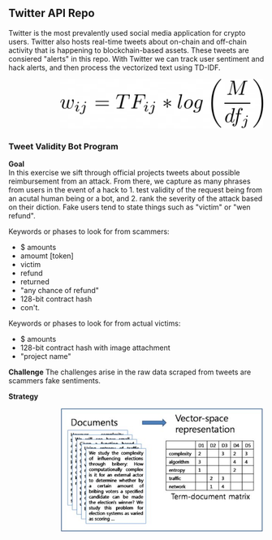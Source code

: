 ## Twitter API Repo

Twitter is the most prevalently used social media application for crypto users. Twitter also hosts real-time tweets about on-chain and off-chain activity that is happening to blockchain-based assets. These tweets are consiered "alerts" in this repo. With Twitter we can track user sentiment and hack alerts, and then process the vectorized text using TD-IDF.

<!-- image -->
<p align="center">
  <img src="TF-IDF.png" alt="" width="400" class="center" style="margin-left: 100px;"/>
</p>

### Tweet Validity Bot Program 
**Goal**
</br>
In this exercise we sift through official projects tweets about possible reimbursement from an attack. From there, we capture as many phrases from users in the event of a hack to 1. test validity of the request being from an acutal human being or a bot, and 2. rank the severity of the attack based on their diction. Fake users tend to state things such as "victim" or "wen refund". 

Keywords or phases to look for from scammers:
- $ amounts
-  amoumt [token]
- victim
- refund
- returned
- "any chance of refund"
- 128-bit contract hash
- con't.

Keywords or phases to look for from actual victims:
- $ amounts
- 128-bit contract hash with image attachment
- "project name"


**Challenge**
The challenges arise in the raw data scraped from tweets are scammers fake sentiments. 

**Strategy**
<!-- image -->
<p align="center">
  <img src="vec.jpeg" alt="" width="400" class="center" style="margin-left: 100px;"/>
</p>

